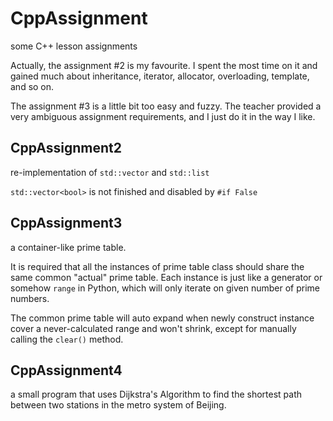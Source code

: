 # CppAssignment

some C++ lesson assignments

Actually, the assignment #2 is my favourite. I spent the most time on it and gained much about inheritance, iterator, allocator, overloading, template, and so on.

The assignment #3 is a little bit too easy and fuzzy. The teacher provided a very ambiguous assignment requirements, and I just do it in the way I like.

## CppAssignment2

re-implementation of `std::vector` and `std::list`

`std::vector<bool>` is not finished and disabled by `#if False`

## CppAssignment3

a container-like prime table.

It is required that all the instances of prime table class should share the same common "actual" prime table. Each instance is just like a generator or somehow `range` in Python, which will only iterate on given number of prime numbers.

The common prime table will auto expand when newly construct instance cover a never-calculated range and won't shrink, except for manually calling the `clear()` method.

## CppAssignment4

a small program that uses Dijkstra's Algorithm to find the shortest path between two stations in the metro system of Beijing.